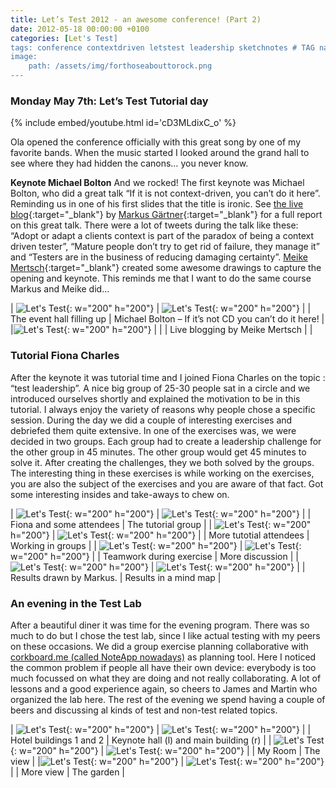 ```yaml
---
title: Let’s Test 2012 - an awesome conference! (Part 2)
date: 2012-05-18 00:00:00 +0100
categories: [Let's Test]
tags: conference contextdriven letstest leadership sketchnotes # TAG names should always be lowercase
image:
    path: /assets/img/forthoseabouttorock.png
---
```


### Monday May 7th: Let’s Test Tutorial day

{% include embed/youtube.html id='cD3MLdixC_o' %}

Ola opened the conference officially with this great song by one of my favorite bands. When the music started I looked around the grand hall to see where they had hidden the canons… you never know.

**Keynote Michael Bolton**
And we rocked! The first keynote was Michael Bolton, who did a great talk “If it is not context-driven, you can’t do it here”. Reminding us in one of his first slides that the title is ironic. See [the live blog](https://www.shino.de/2012/05/07/lets-test-if-its-not-context-driven-you-cant-do-it-here/){:target="_blank"} by [Markus Gärtner](https://www.linkedin.com/in/mgaertne/){:target="_blank"} for a full report on this great talk. There were a lot of tweets during the talk like these: “Adopt or adapt a clients context is part of the paradox of being a context driven tester”, “Mature people don’t try to get rid of failure, they manage it” and “Testers are in the business of reducing damaging certainty”. [Meike Mertsch](https://www.linkedin.com/in/meikemertsch/){:target="_blank"} created some awesome drawings to capture the opening and keynote. This reminds me that I want to do the same course Markus and Meike did…

| ![Let's Test](/assets/img/lt19.jpg){: w="200" h="200"}  | ![Let's Test](/assets/img/lt20.jpg){:  w="200" h="200"} |
| The event hall filling up                               | Michael Bolton – If it’s not CD you can’t do it here!   |
|![Let's Test](/assets/img/lt21.jpg){:  w="200" h="200"}  |                                                         |
| Live blogging by Meike Mertsch                          |                                                         |

### Tutorial Fiona Charles
After the keynote it was tutorial time and I joined Fiona Charles on the topic : “test leadership”. A nice big group of 25-30 people sat in a circle and we introduced ourselves shortly and explained the motivation to be in this tutorial. I always enjoy the variety of reasons why people chose a specific session. During the day we did a couple of interesting exercises and debriefed them quite extensive. In one of the exercises was, we were decided in two groups. Each group had to create a leadership challenge for the other group in 45 minutes. The other group would get 45 minutes to solve it. After creating the challenges, they we both solved by the groups. The interesting thing in these exercises is while working on the exercises, you are also the subject of the exercises and you are aware of that fact. Got some interesting insides and take-aways to chew on.

| ![Let's Test](/assets/img/lt22.jpg){: w="200" h="200"}  | ![Let's Test](/assets/img/lt23.jpg){:  w="200" h="200"} |
| Fiona and some attendees                                | The tutorial group                                      |
| ![Let's Test](/assets/img/lt25.jpg){: w="200" h="200"}  | ![Let's Test](/assets/img/lt26.jpg){:  w="200" h="200"} |
| More tutotial attendees                                 | Working in groups                                       |
| ![Let's Test](/assets/img/lt27.jpg){: w="200" h="200"}  | ![Let's Test](/assets/img/lt28.jpg){:  w="200" h="200"} |
| Teamwork during exercise                                | More discussion                                         |
| ![Let's Test](/assets/img/lt29.jpg){: w="200" h="200"}  | ![Let's Test](/assets/img/lt30.jpg){:  w="200" h="200"} |
| Results drawn by Markus.                                | Results in a mind map                                   |

### An evening in the Test Lab
After a beautiful diner it was time for the evening program. There was so much to do but I chose the test lab, since I like actual testing with my peers on these occasions. We did a group exercise planning collaborative with [corkboard.me (called NoteApp nowadays)](https://noteapp.com/) as planning tool. Here I noticed the common problem if people all have their own device: everybody is too much focussed on what they are doing and not really collaborating. A lot of lessons and a good experience again, so cheers to James and Martin who organized the lab here. The rest of the evening we spend having a couple of beers and discussing al kinds of test and non-test related topics.


| ![Let's Test](/assets/img/lt1.jpg){: w="200" h="200"}  | ![Let's Test](/assets/img/lt2.jpg){:  w="200" h="200"} |
| Hotel buildings 1 and 2                                | Keynote hall (l) and main building (r)                 |
| ![Let's Test](/assets/img/lt3.jpg){: w="200" h="200"}  | ![Let's Test](/assets/img/lt4.jpg){:  w="200" h="200"} |
| My Room                                                | The view                                               |
|![Let's Test](/assets/img/lt5.jpg){:  w="200" h="200"}  | ![Let's Test](/assets/img/lt6.jpg){:  w="200" h="200"} |
| More view                                              | The garden                                             |

